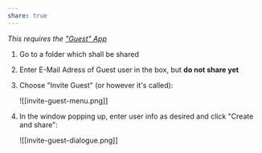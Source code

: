 ```yaml
---
share: true
---
```


*This requires the ["Guest" App](https://apps.nextcloud.com/apps/guests)*

1. Go to a folder which shall be shared
2. Enter E-Mail Adress of Guest user in the box, but **do not share yet**
3. Choose "Invite Guest" (or however it's called):

    ![[invite-guest-menu.png]]

5. In the window popping up, enter user info as desired and click "Create and share":

    ![[invite-guest-dialogue.png]]

